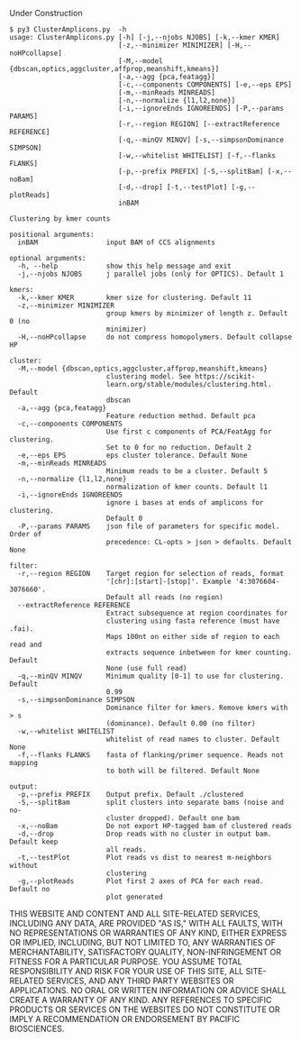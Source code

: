 Under Construction

    $ py3 ClusterAmplicons.py  -h
    usage: ClusterAmplicons.py [-h] [-j,--njobs NJOBS] [-k,--kmer KMER]
                               [-z,--minimizer MINIMIZER] [-H,--noHPcollapse]
                               [-M,--model {dbscan,optics,aggcluster,affprop,meanshift,kmeans}]
                               [-a,--agg {pca,featagg}]
                               [-c,--components COMPONENTS] [-e,--eps EPS]
                               [-m,--minReads MINREADS]
                               [-n,--normalize {l1,l2,none}]
                               [-i,--ignoreEnds IGNOREENDS] [-P,--params PARAMS]
                               [-r,--region REGION] [--extractReference REFERENCE]
                               [-q,--minQV MINQV] [-s,--simpsonDominance SIMPSON]
                               [-w,--whitelist WHITELIST] [-f,--flanks FLANKS]
                               [-p,--prefix PREFIX] [-S,--splitBam] [-x,--noBam]
                               [-d,--drop] [-t,--testPlot] [-g,--plotReads]
                               inBAM
    
    Clustering by kmer counts
    
    positional arguments:
      inBAM                 input BAM of CCS alignments
    
    optional arguments:
      -h, --help            show this help message and exit
      -j,--njobs NJOBS      j parallel jobs (only for OPTICS). Default 1
    
    kmers:
      -k,--kmer KMER        kmer size for clustering. Default 11
      -z,--minimizer MINIMIZER
                            group kmers by minimizer of length z. Default 0 (no
                            minimizer)
      -H,--noHPcollapse     do not compress homopolymers. Default collapse HP
    
    cluster:
      -M,--model {dbscan,optics,aggcluster,affprop,meanshift,kmeans}
                            clustering model. See https://scikit-
                            learn.org/stable/modules/clustering.html. Default
                            dbscan
      -a,--agg {pca,featagg}
                            Feature reduction method. Default pca
      -c,--components COMPONENTS
                            Use first c components of PCA/FeatAgg for clustering.
                            Set to 0 for no reduction. Default 2
      -e,--eps EPS          eps cluster tolerance. Default None
      -m,--minReads MINREADS
                            Minimum reads to be a cluster. Default 5
      -n,--normalize {l1,l2,none}
                            normalization of kmer counts. Default l1
      -i,--ignoreEnds IGNOREENDS
                            ignore i bases at ends of amplicons for clustering.
                            Default 0
      -P,--params PARAMS    json file of parameters for specific model. Order of
                            precedence: CL-opts > json > defaults. Default None
    
    filter:
      -r,--region REGION    Target region for selection of reads, format
                            '[chr]:[start]-[stop]'. Example '4:3076604-3076660'.
                            Default all reads (no region)
      --extractReference REFERENCE
                            Extract subsequence at region coordinates for
                            clustering using fasta reference (must have .fai).
                            Maps 100nt on either side of region to each read and
                            extracts sequence inbetween for kmer counting. Default
                            None (use full read)
      -q,--minQV MINQV      Minimum quality [0-1] to use for clustering. Default
                            0.99
      -s,--simpsonDominance SIMPSON
                            Dominance filter for kmers. Remove kmers with > s
                            (dominance). Default 0.00 (no filter)
      -w,--whitelist WHITELIST
                            whitelist of read names to cluster. Default None
      -f,--flanks FLANKS    fasta of flanking/primer sequence. Reads not mapping
                            to both will be filtered. Default None
    
    output:
      -p,--prefix PREFIX    Output prefix. Default ./clustered
      -S,--splitBam         split clusters into separate bams (noise and no-
                            cluster dropped). Default one bam
      -x,--noBam            Do not export HP-tagged bam of clustered reads
      -d,--drop             Drop reads with no cluster in output bam. Default keep
                            all reads.
      -t,--testPlot         Plot reads vs dist to nearest m-neighbors without
                            clustering
      -g,--plotReads        Plot first 2 axes of PCA for each read. Default no
                            plot generated
 
THIS WEBSITE AND CONTENT AND ALL SITE-RELATED SERVICES, INCLUDING ANY DATA, ARE PROVIDED "AS IS," WITH ALL FAULTS, WITH NO REPRESENTATIONS OR WARRANTIES OF ANY KIND, EITHER EXPRESS OR IMPLIED, INCLUDING, BUT NOT LIMITED TO, ANY WARRANTIES OF MERCHANTABILITY, SATISFACTORY QUALITY, NON-INFRINGEMENT OR FITNESS FOR A PARTICULAR PURPOSE. YOU ASSUME TOTAL RESPONSIBILITY AND RISK FOR YOUR USE OF THIS SITE, ALL SITE-RELATED SERVICES, AND ANY THIRD PARTY WEBSITES OR APPLICATIONS. NO ORAL OR WRITTEN INFORMATION OR ADVICE SHALL CREATE A WARRANTY OF ANY KIND. ANY REFERENCES TO SPECIFIC PRODUCTS OR SERVICES ON THE WEBSITES DO NOT CONSTITUTE OR IMPLY A RECOMMENDATION OR ENDORSEMENT BY PACIFIC BIOSCIENCES.
